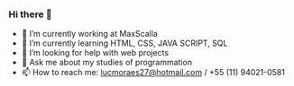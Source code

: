 ### Hi there 👋

- 🔭 I’m currently working at MaxScalla 
- 🌱 I’m currently learning HTML, CSS, JAVA SCRIPT, SQL
- 🤔 I’m looking for help with web projects
- 💬 Ask me about my studies of programmation
- 📫 How to reach me: lucmoraes27@hotmail.com / +55 (11) 94021-0581
